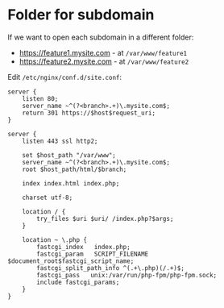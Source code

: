 # Folder for subdomain

If we want to open each subdomain in a different folder:

- https://feature1.mysite.com - at `/var/www/feature1`
- https://feature2.mysite.com - at `/var/www/feature2`

Edit `/etc/nginx/conf.d/site.conf`:

```nginx
server {
    listen 80;
    server_name ~^(?<branch>.+)\.mysite.com$;
    return 301 https://$host$request_uri;
}

server {
    listen 443 ssl http2;
    
    set $host_path "/var/www";
    server_name ~^(?<branch>.+)\.mysite.com$;
    root $host_path/html/$branch;

    index index.html index.php;

    charset utf-8;

    location / {
        try_files $uri $uri/ /index.php?$args;
    }

    location ~ \.php {
        fastcgi_index   index.php;
        fastcgi_param   SCRIPT_FILENAME $document_root$fastcgi_script_name;
        fastcgi_split_path_info ^(.+\.php)(/.+)$;
        fastcgi_pass   unix:/var/run/php-fpm/php-fpm.sock;
        include fastcgi_params;
    }
}
```

